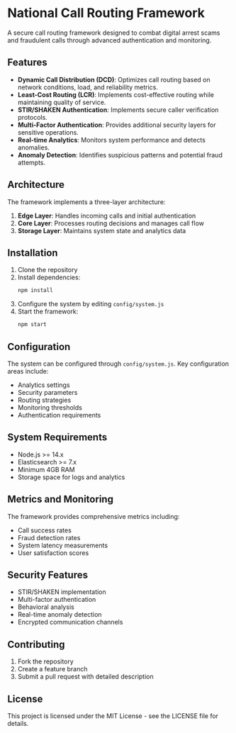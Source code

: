 # National Call Routing Framework

A secure call routing framework designed to combat digital arrest scams and fraudulent calls through advanced authentication and monitoring.

## Features

- **Dynamic Call Distribution (DCD)**: Optimizes call routing based on network conditions, load, and reliability metrics.
- **Least-Cost Routing (LCR)**: Implements cost-effective routing while maintaining quality of service.
- **STIR/SHAKEN Authentication**: Implements secure caller verification protocols.
- **Multi-Factor Authentication**: Provides additional security layers for sensitive operations.
- **Real-time Analytics**: Monitors system performance and detects anomalies.
- **Anomaly Detection**: Identifies suspicious patterns and potential fraud attempts.

## Architecture

The framework implements a three-layer architecture:

1. **Edge Layer**: Handles incoming calls and initial authentication
2. **Core Layer**: Processes routing decisions and manages call flow
3. **Storage Layer**: Maintains system state and analytics data

## Installation

1. Clone the repository
2. Install dependencies:
   ```bash
   npm install
   ```
3. Configure the system by editing `config/system.js`
4. Start the framework:
   ```bash
   npm start
   ```

## Configuration

The system can be configured through `config/system.js`. Key configuration areas include:

- Analytics settings
- Security parameters
- Routing strategies
- Monitoring thresholds
- Authentication requirements

## System Requirements

- Node.js >= 14.x
- Elasticsearch >= 7.x
- Minimum 4GB RAM
- Storage space for logs and analytics

## Metrics and Monitoring

The framework provides comprehensive metrics including:

- Call success rates
- Fraud detection rates
- System latency measurements
- User satisfaction scores

## Security Features

- STIR/SHAKEN implementation
- Multi-factor authentication
- Behavioral analysis
- Real-time anomaly detection
- Encrypted communication channels

## Contributing

1. Fork the repository
2. Create a feature branch
3. Submit a pull request with detailed description

## License

This project is licensed under the MIT License - see the LICENSE file for details.